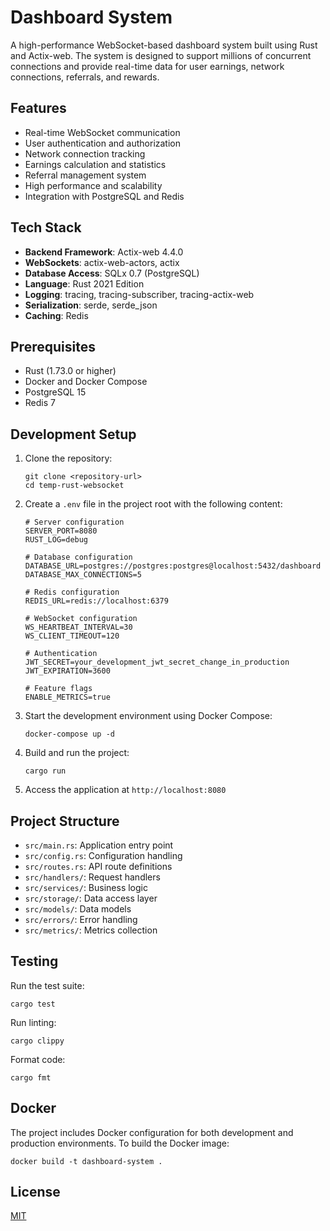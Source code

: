 # Dashboard System

A high-performance WebSocket-based dashboard system built using Rust and Actix-web. The system is designed to support millions of concurrent connections and provide real-time data for user earnings, network connections, referrals, and rewards.

## Features

- Real-time WebSocket communication
- User authentication and authorization
- Network connection tracking
- Earnings calculation and statistics
- Referral management system
- High performance and scalability
- Integration with PostgreSQL and Redis

## Tech Stack

- **Backend Framework**: Actix-web 4.4.0
- **WebSockets**: actix-web-actors, actix
- **Database Access**: SQLx 0.7 (PostgreSQL)
- **Language**: Rust 2021 Edition
- **Logging**: tracing, tracing-subscriber, tracing-actix-web
- **Serialization**: serde, serde_json
- **Caching**: Redis

## Prerequisites

- Rust (1.73.0 or higher)
- Docker and Docker Compose
- PostgreSQL 15
- Redis 7

## Development Setup

1. Clone the repository:
   ```
   git clone <repository-url>
   cd temp-rust-websocket
   ```

2. Create a `.env` file in the project root with the following content:
   ```
   # Server configuration
   SERVER_PORT=8080
   RUST_LOG=debug

   # Database configuration
   DATABASE_URL=postgres://postgres:postgres@localhost:5432/dashboard
   DATABASE_MAX_CONNECTIONS=5

   # Redis configuration
   REDIS_URL=redis://localhost:6379

   # WebSocket configuration
   WS_HEARTBEAT_INTERVAL=30
   WS_CLIENT_TIMEOUT=120

   # Authentication
   JWT_SECRET=your_development_jwt_secret_change_in_production
   JWT_EXPIRATION=3600

   # Feature flags
   ENABLE_METRICS=true
   ```

3. Start the development environment using Docker Compose:
   ```
   docker-compose up -d
   ```

4. Build and run the project:
   ```
   cargo run
   ```

5. Access the application at `http://localhost:8080`

## Project Structure

- `src/main.rs`: Application entry point
- `src/config.rs`: Configuration handling
- `src/routes.rs`: API route definitions
- `src/handlers/`: Request handlers
- `src/services/`: Business logic
- `src/storage/`: Data access layer
- `src/models/`: Data models
- `src/errors/`: Error handling
- `src/metrics/`: Metrics collection

## Testing

Run the test suite:
```
cargo test
```

Run linting:
```
cargo clippy
```

Format code:
```
cargo fmt
```

## Docker

The project includes Docker configuration for both development and production environments. To build the Docker image:

```
docker build -t dashboard-system .
```

## License

[MIT](LICENSE) 